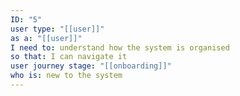 ```yaml
---
ID: "5"
user type: "[[user]]"
as a: "[[user]]"
I need to: understand how the system is organised
so that: I can navigate it
user journey stage: "[[onboarding]]"
who is: new to the system
---
```

